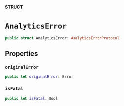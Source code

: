 **STRUCT**

# `AnalyticsError`

```swift
public struct AnalyticsError: AnalyticsErrorProtocol
```

## Properties
### `originalError`

```swift
public let originalError: Error
```

### `isFatal`

```swift
public let isFatal: Bool
```
